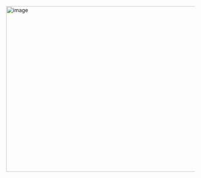 



<img width="957" height="442" alt="image" src="https://github.com/user-attachments/assets/075a70df-0e47-46a9-943d-4ea917536bf3" />

